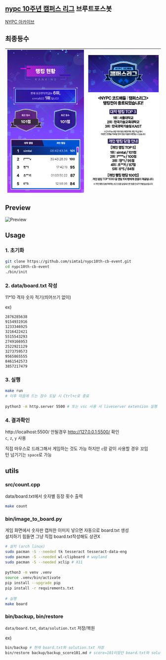 ## [nypc 10주년 캠퍼스 리그](https://nypc10th-cb-event.xvive.link/) 브루트포스봇
[NYPC 아카이브](https://nypc.github.io/)

## 최종등수
| ![Ranking](/static/ranking.png) | ![Ranking2](/static/ranking2.png) |
|-|-|

## Preview
![Preview](https://github.com/user-attachments/assets/df69f392-87dd-4d7a-8064-0e273ea43fbe)

## Usage
### 1. 초기화
```bash
git clone https://github.com/simta1/nypc10th-cb-event.git
cd nypc10th-cb-event
./bin/init
```

### 2. data/board.txt 작성   
11*10 격자 숫자 적기(띄어쓰기 없이)   

ex)   
```
2876285638
9154931916
1233346925
3216422421
5515543293
2749166953
2522921129
3273759573
9565865555
8461542573
3857217479
```

### 3. 실행   
```bash
make run
# 이후 마음에 드는 점수 도달 시 Ctrl+c로 종료

python3 -m http.server 5500 # 또는 vsc 사용 시 liveserver extension 실행
```

### 4. 결과확인
http://localhost:5500/ 안될경우 http://127.0.0.1:5500/ 확인   
`c`, `z`, `y` 사용   

직접 마우스로 드래그해서 게임하는 것도 가능 하지만 `c`랑 같이 사용할 경우 꼬임   
턴 넘기기는 `space`로 가능


## utils
### src/count.cpp
data/board.txt에서 숫자별 등장 횟수 출력   
```bash
make count
```

### bin/image_to_board.py
게임 화면에서 숫자판 캡처한 이미지 넣으면 자동으로 board.txt 생성   
설치하기 힘들면 그냥 직접 board.txt작성해도 상관X

```bash
# 설치 (arch linux)
sudo pacman -S --needed tk tesseract tesseract-data-eng
sudo pacman -S --needed wl-clipboard # wayland
sudo pacman -S --needed xclip # X11

python3 -m venv .venv
source .venv/bin/activate
pip install --upgrade pip
pip install -r requirements.txt

# 실행
make board
```

### bin/backup, bin/restore
`data/board.txt`, `data/solution.txt` 저장/복원

ex)
```bash
bin/backup # 현재 board.txt와 solution.txt 저장
bin/restore backup/backup_score101.md # score=101이었던 board.txt와 solution.txt 복원
```